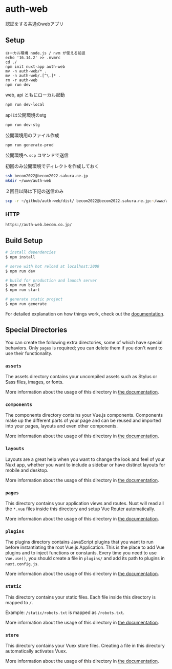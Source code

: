 # auth-web

認証をする共通のwebアプリ

## Setup

```text
ローカル環境 node.js / nvm が使える前提
echo '16.14.2' >> .nvmrc
cd ./
npm init nuxt-app auth-web
mv -n auth-web/* .
mv -n auth-web/.[^\.]* .
rm -r auth-web
npm run dev
```

web, api ともにローカル起動

```zsh
npm run dev-local
```

api は公開環境のstg

```zsh
npm run dev-stg
```

公開環境用のファイル作成

```zsh
npm run generate-prod
```

公開環境へ `scp` コマンドで送信

初回のみ公開環境でディレクトを作成しておく

```sh
ssh becom2022@becom2022.sakura.ne.jp
mkdir ~/www/auth-web
```

２回目以降は下記の送信のみ

```zsh
scp -r ~/github/auth-web/dist/ becom2022@becom2022.sakura.ne.jp:~/www/auth-web/
```

### HTTP

```text
https://auth-web.becom.co.jp/
```

## Build Setup

```bash
# install dependencies
$ npm install

# serve with hot reload at localhost:3000
$ npm run dev

# build for production and launch server
$ npm run build
$ npm run start

# generate static project
$ npm run generate
```

For detailed explanation on how things work, check out the [documentation](https://nuxtjs.org).

## Special Directories

You can create the following extra directories, some of which have special behaviors. Only `pages` is required; you can delete them if you don't want to use their functionality.

### `assets`

The assets directory contains your uncompiled assets such as Stylus or Sass files, images, or fonts.

More information about the usage of this directory in [the documentation](https://nuxtjs.org/docs/2.x/directory-structure/assets).

### `components`

The components directory contains your Vue.js components. Components make up the different parts of your page and can be reused and imported into your pages, layouts and even other components.

More information about the usage of this directory in [the documentation](https://nuxtjs.org/docs/2.x/directory-structure/components).

### `layouts`

Layouts are a great help when you want to change the look and feel of your Nuxt app, whether you want to include a sidebar or have distinct layouts for mobile and desktop.

More information about the usage of this directory in [the documentation](https://nuxtjs.org/docs/2.x/directory-structure/layouts).

### `pages`

This directory contains your application views and routes. Nuxt will read all the `*.vue` files inside this directory and setup Vue Router automatically.

More information about the usage of this directory in [the documentation](https://nuxtjs.org/docs/2.x/get-started/routing).

### `plugins`

The plugins directory contains JavaScript plugins that you want to run before instantiating the root Vue.js Application. This is the place to add Vue plugins and to inject functions or constants. Every time you need to use `Vue.use()`, you should create a file in `plugins/` and add its path to plugins in `nuxt.config.js`.

More information about the usage of this directory in [the documentation](https://nuxtjs.org/docs/2.x/directory-structure/plugins).

### `static`

This directory contains your static files. Each file inside this directory is mapped to `/`.

Example: `/static/robots.txt` is mapped as `/robots.txt`.

More information about the usage of this directory in [the documentation](https://nuxtjs.org/docs/2.x/directory-structure/static).

### `store`

This directory contains your Vuex store files. Creating a file in this directory automatically activates Vuex.

More information about the usage of this directory in [the documentation](https://nuxtjs.org/docs/2.x/directory-structure/store).
